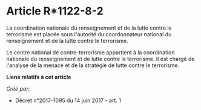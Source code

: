 # Article R*1122-8-2

La coordination nationale du renseignement et de la lutte contre le terrorisme est placée sous l'autorité du coordonnateur
national du renseignement et de la lutte contre le terrorisme.

Le centre national de contre-terrorisme appartient à la coordination nationale du renseignement et de lutte contre le
terrorisme. Il est chargé de l'analyse de la menace et de la stratégie de lutte contre le terrorisme.

**Liens relatifs à cet article**

_Créé par_:

  - Décret n°2017-1095 du 14 juin 2017 - art. 1
